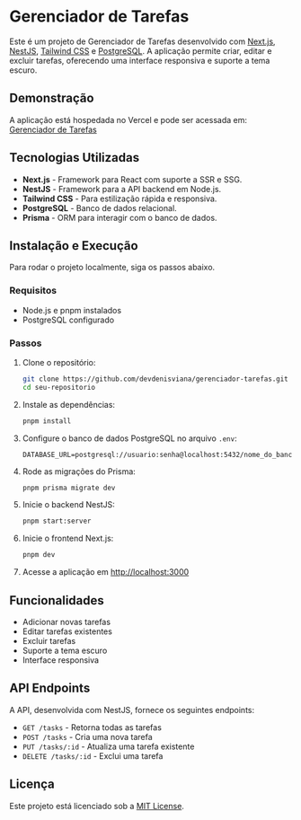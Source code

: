 # Gerenciador de Tarefas

Este é um projeto de Gerenciador de Tarefas desenvolvido com [Next.js](https://nextjs.org/), [NestJS](https://nestjs.com/), [Tailwind CSS](https://tailwindcss.com/) e [PostgreSQL](https://www.postgresql.org/). A aplicação permite criar, editar e excluir tarefas, oferecendo uma interface responsiva e suporte a tema escuro.

## Demonstração

A aplicação está hospedada no Vercel e pode ser acessada em:
[Gerenciador de Tarefas](https://gerenciador-tarefas-pied.vercel.app/)

## Tecnologias Utilizadas

- **Next.js** - Framework para React com suporte a SSR e SSG.
- **NestJS** - Framework para a API backend em Node.js.
- **Tailwind CSS** - Para estilização rápida e responsiva.
- **PostgreSQL** - Banco de dados relacional.
- **Prisma** - ORM para interagir com o banco de dados.

## Instalação e Execução

Para rodar o projeto localmente, siga os passos abaixo.

### Requisitos
- Node.js e pnpm instalados
- PostgreSQL configurado

### Passos

1. Clone o repositório:
   ```bash
   git clone https://github.com/devdenisviana/gerenciador-tarefas.git
   cd seu-repositorio
   ```

2. Instale as dependências:
   ```bash
   pnpm install
   ```

3. Configure o banco de dados PostgreSQL no arquivo `.env`:
   ```env
   DATABASE_URL=postgresql://usuario:senha@localhost:5432/nome_do_banco
   ```

4. Rode as migrações do Prisma:
   ```bash
   pnpm prisma migrate dev
   ```

5. Inicie o backend NestJS:
   ```bash
   pnpm start:server
   ```

6. Inicie o frontend Next.js:
   ```bash
   pnpm dev
   ```

7. Acesse a aplicação em [http://localhost:3000](http://localhost:3000)

## Funcionalidades

- Adicionar novas tarefas
- Editar tarefas existentes
- Excluir tarefas
- Suporte a tema escuro
- Interface responsiva

## API Endpoints

A API, desenvolvida com NestJS, fornece os seguintes endpoints:

- `GET /tasks` - Retorna todas as tarefas
- `POST /tasks` - Cria uma nova tarefa
- `PUT /tasks/:id` - Atualiza uma tarefa existente
- `DELETE /tasks/:id` - Exclui uma tarefa

## Licença

Este projeto está licenciado sob a [MIT License](LICENSE).

